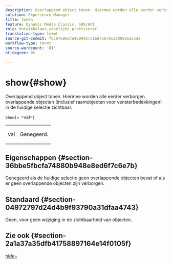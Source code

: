 ```yaml
---
description: Overlappend object tonen. Hiermee worden alle eerder verborgen overlappende objecten (inclusief raamobjecten voor vensterbedekkingen) in de huidige selectie zichtbaar.
solution: Experience Manager
title: tonen
feature: Dynamic Media Classic, SDK/API
role: Ontwikkelaar,zakelijke praktiserer
translation-type: tm+mt
source-git-commit: f6c97606d7a4209427316d7367013ad9585a5cae
workflow-type: tm+mt
source-wordcount: '81'
ht-degree: 0%

---
```



# show{#show}

Overlappend object tonen. Hiermee worden alle eerder verborgen overlappende objecten (inclusief raamobjecten voor vensterbedekkingen) in de huidige selectie zichtbaar.

`Show[= *`val`*]`

<table id="simpletable_88D25B9C8E0A47EF90C8ABEBDE777183"> 
 <tr class="strow"> 
  <td class="stentry"> <p><span class="varname"> val</span> </p> </td> 
  <td class="stentry"> <p>Genegeerd. </p></td> 
 </tr> 
</table>

## Eigenschappen {#section-36bbe5fbcfa74880b948e8ed6f7c6e7b}

Genegeerd als de huidige selectie geen overlappende objecten bevat of als er geen overlappende objecten zijn verborgen.

## Standaard {#section-04972797d24d4b9f93790a31dfaa4743}

Geen, voor geen wijziging in de zichtbaarheid van objecten.

## Zie ook {#section-2a1a37a35dfb41758897164e14f0105f}

[hide=](../../../../../ir-api/http-protocol/image-rendering-api-ref/c-ir-http-protocol-ref/c-ir-http-protocol-command-reference/r-ir-hide.md#reference-681b9782f90a45b18ed50292ab2c096c)
